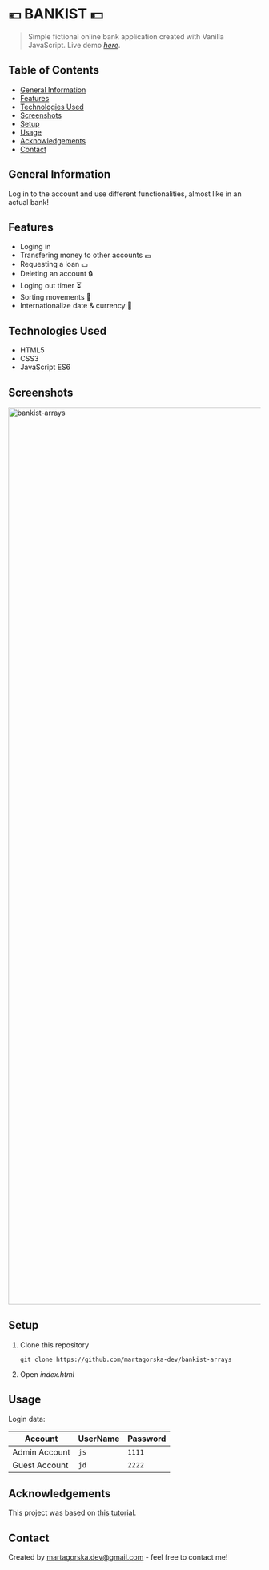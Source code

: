 # 💶 BANKIST 💵 
> Simple fictional online bank application created with Vanilla JavaScript.
> Live demo [_here_](https://bankist-arrays-martagorska.netlify.app).

## Table of Contents
* [General Information](#general-information)
* [Features](#features)
* [Technologies Used](#technologies-used)
* [Screenshots](#screenshots)
* [Setup](#setup)
* [Usage](#usage)
* [Acknowledgements](#acknowledgements)
* [Contact](#contact)


## General Information
Log in to the account and use different functionalities, almost like in an actual bank!


## Features
- Loging in
- Transfering money to other accounts 💶
- Requesting a loan 💵
- Deleting an account 🔒
- Loging out timer ⏳
- Sorting movements 🔁
- Internationalize date & currency 📅 


## Technologies Used
- HTML5
- CSS3
- JavaScript ES6


## Screenshots
<img width="1792" alt="bankist-arrays" src="https://github.com/martagorska-dev/bankist-arrays/assets/130976058/8a888368-0ea2-412b-9b13-ed919fbeba78">


## Setup
1. Clone this repository
   ```
   git clone https://github.com/martagorska-dev/bankist-arrays
   ```
3. Open  *index.html*


## Usage
Login data:

| Account       | UserName | Password |
| ------------- | -------- | -------- |
| Admin Account | `js`     | `1111`   |
| Guest Account | `jd`     | `2222`   |


## Acknowledgements
This project was based on [this tutorial](https://www.udemy.com/course/the-complete-javascript-course/).


## Contact
Created by martagorska.dev@gmail.com - feel free to contact me!
